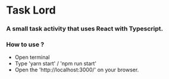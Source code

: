 # Task Lord

### A small task activity that uses React with Typescript.

### How to use ?

- Open terminal
- Type 'yarn start' / 'npm run start'
- Open the 'http://localhost:3000/' on your browser.
